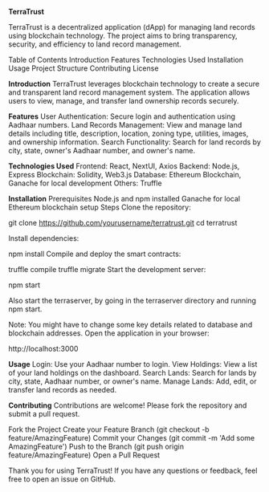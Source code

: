 **TerraTrust**

TerraTrust is a decentralized application (dApp) for managing land records using blockchain technology. The project aims to bring transparency, security, and efficiency to land record management.

Table of Contents
Introduction
Features
Technologies Used
Installation
Usage
Project Structure
Contributing
License

**Introduction**
TerraTrust leverages blockchain technology to create a secure and transparent land record management system. The application allows users to view, manage, and transfer land ownership records securely.

**Features**
User Authentication: Secure login and authentication using Aadhaar numbers.
Land Records Management: View and manage land details including title, description, location, zoning type, utilities, images, and ownership information.
Search Functionality: Search for land records by city, state, owner's Aadhaar number, and owner's name.


**Technologies Used**
Frontend: React, NextUI, Axios
Backend: Node.js, Express
Blockchain: Solidity, Web3.js
Database: Ethereum Blockchain, Ganache for local development
Others: Truffle

**Installation**
Prerequisites
Node.js and npm installed
Ganache for local Ethereum blockchain setup
Steps
Clone the repository:

git clone https://github.com/yourusername/terratrust.git
cd terratrust

Install dependencies:

npm install
Compile and deploy the smart contracts:

truffle compile
truffle migrate
Start the development server:

npm start

Also start the terraserver, by going in the terraserver directory and running npm start.

Note: You might have to change some key details related to database and blockchain addresses.
Open the application in your browser:

http://localhost:3000

**Usage**
Login: Use your Aadhaar number to login.
View Holdings: View a list of your land holdings on the dashboard.
Search Lands: Search for lands by city, state, Aadhaar number, or owner's name.
Manage Lands: Add, edit, or transfer land records as needed.

**Contributing**
Contributions are welcome! Please fork the repository and submit a pull request.

Fork the Project
Create your Feature Branch (git checkout -b feature/AmazingFeature)
Commit your Changes (git commit -m 'Add some AmazingFeature')
Push to the Branch (git push origin feature/AmazingFeature)
Open a Pull Request


Thank you for using TerraTrust! If you have any questions or feedback, feel free to open an issue on GitHub.






